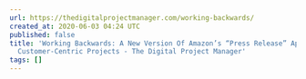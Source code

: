```yaml
---
url: https://thedigitalprojectmanager.com/working-backwards/
created_at: 2020-06-03 04:24 UTC
published: false
title: 'Working Backwards: A New Version Of Amazon’s “Press Release” Approach To Plan
  Customer-Centric Projects - The Digital Project Manager'
tags: []
---
```



